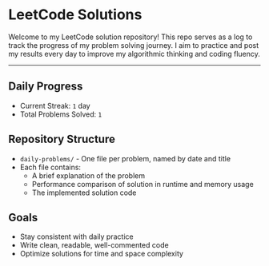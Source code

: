 # LeetCode Solutions

Welcome to my LeetCode solution repository! 
This repo serves as a log to track the progress of my problem solving journey. I aim to practice and post my results every day to improve my algorithmic thinking and coding fluency.

---

## Daily Progress 

- Current Streak: `1` day
- Total Problems Solved: `1`

## Repository Structure

- `daily-problems/` - One file per problem, named by date and title
- Each file contains:
    - A brief explanation of the problem
    - Performance comparison of solution in runtime and memory usage
    - The implemented solution code

## Goals

- Stay consistent with daily practice
- Write clean, readable, well-commented code
- Optimize solutions for time and space complexity
